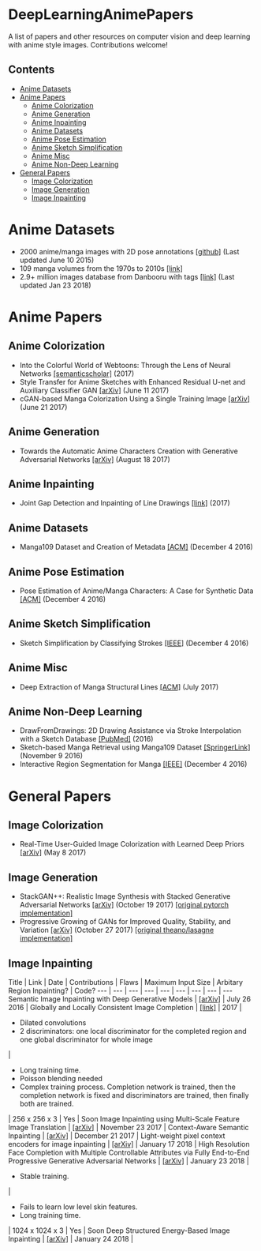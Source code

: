 # DeepLearningAnimePapers
A list of papers and other resources on computer vision and deep learning with anime style images.
Contributions welcome!

## Contents
- [Anime Datasets](#anime-datsets)
- [Anime Papers](#anime-papers)
  - [Anime Colorization](#anime-colorization)
  - [Anime Generation](#anime-generation)
  - [Anime Inpainting](#anime-inpainting)
  - [Anime Datasets](#anime-datasets)
  - [Anime Pose Estimation](#anime-pose-estimation)
  - [Anime Sketch Simplification](#anime-sketch-simplifcation)
  - [Anime Misc](#anime-misc)
  - [Anime Non-Deep Learning](@anime-non-deep-learning)
- [General Papers](#general-papers)
  - [Image Colorization](#image-colorization)
  - [Image Generation](#image-generation)
  - [Image Inpainting](#image-inpainting)

# Anime Datasets
- 2000 anime/manga images with 2D pose annotations [[github]](https://github.com/dragonmeteor/AnimeDrawingsDataset) (Last updated June 10 2015)
- 109 manga volumes from the 1970s to 2010s [[link]](http://www.manga109.org/en/)
- 2.9+ million images database from Danbooru with tags [[link]](https://www.gwern.net/Danbooru2017) (Last updated Jan 23 2018)

# Anime Papers
## Anime Colorization
- Into the Colorful World of Webtoons: Through the Lens of Neural Networks [[semanticscholar]](https://www.semanticscholar.org/paper/Into-the-Colorful-World-of-Webtoons-Through-the-Le-Cinarel-Zhang/341d3329284158ba729dad88bbb59470655a97f8) (2017)
- Style Transfer for Anime Sketches with Enhanced Residual U-net and Auxiliary Classifier GAN [[arXiv]](https://arxiv.org/abs/1706.03319) (June 11 2017)
- cGAN-based Manga Colorization Using a Single Training Image [[arXiv]](https://arxiv.org/abs/1706.06918) (June 21 2017)

## Anime Generation
- Towards the Automatic Anime Characters Creation with Generative Adversarial Networks [[arXiv]](https://arxiv.org/abs/1708.05509) (August 18 2017)

## Anime Inpainting
- Joint Gap Detection and Inpainting of Line Drawings [[link]](http://openaccess.thecvf.com/content_cvpr_2017/papers/Sasaki_Joint_Gap_Detection_CVPR_2017_paper.pdf) (2017)

## Anime Datasets
- Manga109 Dataset and Creation of Metadata [[ACM]](https://dl.acm.org/citation.cfm?doid=3011549.3011551) (December 4 2016)

## Anime Pose Estimation
- Pose Estimation of Anime/Manga Characters: A Case for Synthetic Data [[ACM]](https://dl.acm.org/citation.cfm?id=3011552) (December 4 2016)

## Anime Sketch Simplification
- Sketch Simplification by Classifying Strokes [[IEEE]](http://ieeexplore.ieee.org/stamp/stamp.jsp?arnumber=7899777) (December 4 2016)

## Anime Misc
- Deep Extraction of Manga Structural Lines [[ACM]](https://dl.acm.org/citation.cfm?id=3073675) (July 2017)

## Anime Non-Deep Learning
- DrawFromDrawings: 2D Drawing Assistance via Stroke Interpolation with a Sketch Database [[PubMed]](https://www.ncbi.nlm.nih.gov/pubmed/27101610) (2016)
- Sketch-based Manga Retrieval using Manga109 Dataset [[SpringerLink]](https://link.springer.com/article/10.1007%2Fs11042-016-4020-z) (November 9 2016)
- Interactive Region Segmentation for Manga [[IEEE]](http://ieeexplore.ieee.org/document/7899993/) (December 4 2016)

# General Papers
## Image Colorization
- Real-Time User-Guided Image Colorization with Learned Deep Priors [[arXiv]](https://arxiv.org/abs/1705.02999) (May 8 2017)

## Image Generation
- StackGAN++: Realistic Image Synthesis with Stacked Generative Adversarial Networks [[arXiv]](https://arxiv.org/abs/1710.10916) (October 19 2017) [[original pytorch implementation]](https://github.com/hanzhanggit/StackGAN-v2)
- Progressive Growing of GANs for Improved Quality, Stability, and Variation [[arXiv]](https://arxiv.org/abs/1710.10196) (October 27 2017) [[original theano/lasagne implementation]](https://github.com/tkarras/progressive_growing_of_gans)

## Image Inpainting
Title | Link | Date | Contributions | Flaws | Maximum Input Size | Arbitary Region Inpainting? | Code?
--- | --- | --- | --- | --- | --- | --- | --- | ---
Semantic Image Inpainting with Deep Generative Models | [[arXiv]](https://arxiv.org/abs/1607.07539) | July 26 2016 |
Globally and Locally Consistent Image Completion | [[link]](http://hi.cs.waseda.ac.jp/~iizuka/projects/completion/en/) | 2017 | <ul><li>Dilated convolutions</li><li>2 discriminators: one local discriminator for the completed region and one global discriminator for whole image</li></ul> | <ul><li>Long training time.</li><li>Poisson blending needed</li><li>Complex training process. Completion network is trained, then the completion network is fixed and discriminators are trained, then finally both are trained.</li></ul> | 256 x 256 x 3 | Yes | Soon
Image Inpainting using Multi-Scale Feature Image Translation | [[arXiv]](https://arxiv.org/abs/1711.08590) | November 23 2017 |
Context-Aware Semantic Inpainting | [[arXiv]](https://arxiv.org/abs/1712.07778) | December 21 2017 |
Light-weight pixel context encoders for image inpainting | [[arXiv]](https://arxiv.org/abs/1801.05585) | January 17 2018 |
High Resolution Face Completion with Multiple Controllable Attributes via Fully End-to-End Progressive Generative Adversarial Networks | [[arXiv]](https://arxiv.org/abs/1801.07632v1) | January 23 2018 | <ul><li>Stable training.</li></ul> | <ul><li>Fails to learn low level skin features.</li><li>Long training time.</li></ul> | 1024 x 1024 x 3 | Yes | Soon
Deep Structured Energy-Based Image Inpainting | [[arXiv]](https://arxiv.org/abs/1801.07939) | January 24 2018 |